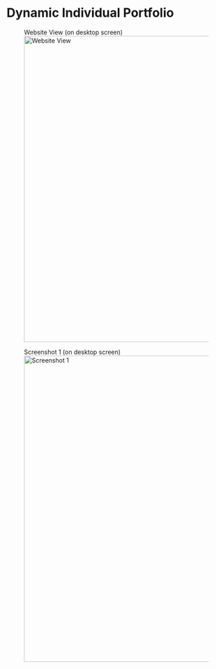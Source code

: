 # Dynamic Individual Portfolio
 
<figure>
  <figcaption>Website View (on desktop screen)</figcaption>
  <img src="images/website.gif" alt="Website View" width="700">
</figure>

<figure>
  <figcaption>Screenshot 1 (on desktop screen)</figcaption>
  <img src="![Alt text](<Screenshot 2023-10-25 074812-1.png>)" alt="Screenshot 1" width="700">
</figure>
